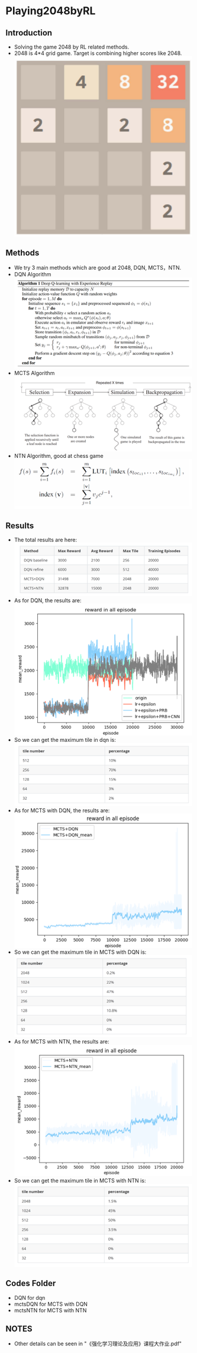 # Playing2048byRL
## Introduction
- Solving the game 2048 by RL related methods.
- 2048 is 4*4 grid game. Target is combining higher scores like 2048.
![2048](illustration.png)
## Methods
- We try 3 main methods which are good at 2048, DQN, MCTS，NTN.
- DQN Algorithm
![DQN](dqn.png)
- MCTS Algorithm
![MCTS](mcts.png)
- NTN Algorithm, good at chess game
![NTN](ntn.png)
## Results
- The total results are here:
![Total Results](summary.png)
- As for DQN, the results are:
![dqn reward](dqn_reward.png)
- So we can get the maximum tile in dqn is:
![dqn tiles](dqn_tiles.png)
- As for MCTS with DQN, the results are:
![mcts reward](mcts_reward.png)
- So we can get the maximum tile in MCTS with DQN is:
![mcts tiles](mcts_tiles.png)
- As for MCTS with NTN, the results are:
![NTN reward](ntn_reward.png)
- So we can get the maximum tile in MCTS with NTN is:
![NTN tiles](ntn_tiles.png)
## Codes Folder
- DQN for dqn
- mctsDQN for MCTS with DQN
- mctsNTN for MCTS with NTN
## NOTES
- Other details can be seen in "《强化学习理论及应用》课程大作业.pdf"
